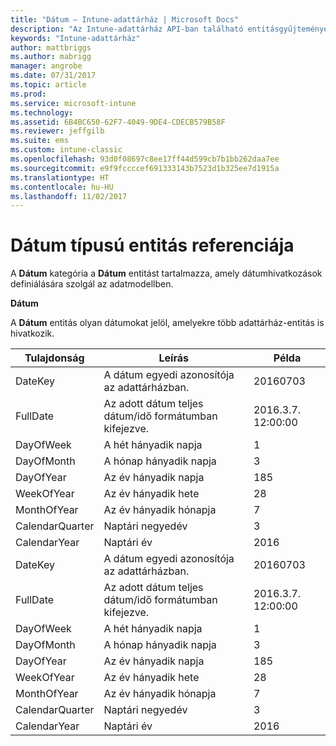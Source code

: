 ```yaml
---
title: "Dátum – Intune-adattárház | Microsoft Docs"
description: "Az Intune-adattárház API-ban található entitásgyűjtemények dátumkategóriájára vonatkozó referencia-témakör."
keywords: "Intune-adattárház"
author: mattbriggs
ms.author: mabrigg
manager: angrobe
ms.date: 07/31/2017
ms.topic: article
ms.prod: 
ms.service: microsoft-intune
ms.technology: 
ms.assetid: 6B4BC650-62F7-4049-9DE4-CDECB579B58F
ms.reviewer: jeffgilb
ms.suite: ems
ms.custom: intune-classic
ms.openlocfilehash: 93d0f08697c8ee17ff44d599cb7b1bb262daa7ee
ms.sourcegitcommit: e9f9fccccef691333143b7523d1b325ee7d1915a
ms.translationtype: HT
ms.contentlocale: hu-HU
ms.lasthandoff: 11/02/2017
---
```

# <a name="reference-for-date-entity"></a>Dátum típusú entitás referenciája

A **Dátum** kategória a **Dátum** entitást tartalmazza, amely dátumhivatkozások definiálására szolgál az adatmodellben.

**Dátum**

A **Dátum** entitás olyan dátumokat jelöl, amelyekre több adattárház-entitás is hivatkozik.

| Tulajdonság  | Leírás | Példa |
|---------|------------|--------|
| DateKey | A dátum egyedi azonosítója az adattárházban. | 20160703 |
| FullDate | Az adott dátum teljes dátum/idő formátumban kifejezve. | 2016.3.7. 12:00:00 |
| DayOfWeek | A hét hányadik napja | 1 |
| DayOfMonth | A hónap hányadik napja | 3 |
| DayOfYear | Az év hányadik napja | 185 |
| WeekOfYear | Az év hányadik hete | 28 |
| MonthOfYear | Az év hányadik hónapja | 7 |
| CalendarQuarter | Naptári negyedév | 3 |
| CalendarYear | Naptári év | 2016 |
| DateKey | A dátum egyedi azonosítója az adattárházban. | 20160703 |
| FullDate | Az adott dátum teljes dátum/idő formátumban kifejezve. | 2016.3.7. 12:00:00 |
| DayOfWeek | A hét hányadik napja | 1 |
| DayOfMonth | A hónap hányadik napja | 3 |
| DayOfYear | Az év hányadik napja | 185 |
| WeekOfYear | Az év hányadik hete | 28 |
| MonthOfYear | Az év hányadik hónapja | 7 |
| CalendarQuarter | Naptári negyedév | 3 |
| CalendarYear | Naptári év | 2016 |

